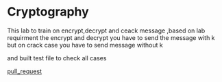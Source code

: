 # Cryptography

This lab to train on encrypt,decrypt and ceack message ,based on lab requirment the encrypt and decrypt you have to send the message with k but on crack case you have to send message without k 

and built test file to check all cases 

[pull_request](https://github.com/monaSalih/caesar-cipher/pull/1)